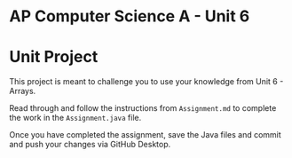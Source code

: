 # AP Computer Science A - Unit 6

# Unit Project

This project is meant to challenge you to use your knowledge from Unit 6 - Arrays.

Read through and follow the instructions from `Assignment.md` to complete the work in the `Assignment.java` file.

Once you have completed the assignment, save the Java files and commit and push your changes via GitHub Desktop.